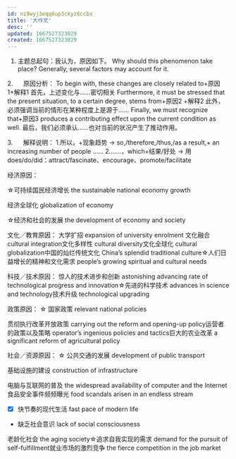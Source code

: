 ```yaml
---
id: ni9wyj3eqq6up3ckyz6ccbx
title: '大作文'
desc: ''
updated: 1667527323029
created: 1667527323029
---
```



1. 主题总起句：我认为，原因如下。
Why should this phenomenon take place? Generally, several factors may account for it. 

2.      原因分析：
To begin with, these changes are closely related to+原因1+解释1
首先，上述变化与……密切相关
Furthermore, it must be stressed that the present situation, to a certain degree, stems from+原因2 +解释2
此外，必须强调当前的情形在某种程度上是源于……
Finally, we must recognize that+原因3 produces a contributing effect upon the current condition as well.
最后，我们必须承认……也对当前的状况产生了推动作用。

3.      解释说明：
1.所以，+现象趋势 → so,/therefore,/thus,/as a result,+ an increasing number of people ……
2.……，which+结果/好处 → 用does/do/did：attract/fascinate、encourage、promote/facilitate

经济原因：

☆可持续国民经济增长 the sustainable national economy growth

经济全球化 globalization of economy

☆经济和社会的发展 the development of economy and society 

文化／教育原因：
大学扩招 expansion of university enrolment
文化融合 cultural integration文化多样性 cultural diversity文化全球化 cultural globalization中国的灿烂传统文化 China’s splendid traditional culture☆人们日益增长的精神和文化需求 people’s growing spiritual and cultural needs 

科技／技术原因：
惊人的技术进步和创新 astonishing advancing rate of technological progress and innovation☆先进的科学技术 advances in science and technology技术升级 technological upgrading 

政策原因：
☆ 国家政策 relevant national policies

贯彻执行改革开放政策 carrying out the reform and opening-up policy运营者的政策以及策略 operator’s ingenious policies and tactics巨大的农业改革 a significant reform of agricultural policy 

社会／资源原因：
☆ 公共交通的发展 development of public transport

基础设施的建设 construction of infrastructure

电脑与互联网的普及 the widespread availability of computer and the Internet食品安全事件频频曝光 food scandals arisen in an endless stream

- [x] 快节奏的现代生活 fast pace of modern life

- 缺乏社会意识 lack of social consciousness

老龄化社会 the aging society☆追求自我实现的需求 demand for the pursuit of self-fulfillment就业市场的激烈竞争 the fierce competition in the job market 